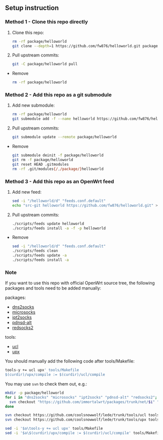 ## Setup instruction

### Method 1 - Clone this repo directly

1. Clone this repo:

	```bash
	rm -rf package/helloworld
	git clone --depth=1 https://github.com/fw876/helloworld.git package/helloworld
	```

2. Pull upstream commits:

	```bash
	git -C package/helloworld pull
	```

- Remove

  ```bash
  rm -rf package/helloworld
  ```

### Method 2 - Add this repo as a git submodule

1. Add new submodule:

	```bash
	rm -rf package/helloworld
	git submodule add -f --name helloworld https://github.com/fw876/helloworld.git package/helloworld
	```

2. Pull upstream commits:

	```bash
	git submodule update --remote package/helloworld
	```

- Remove

  ```bash
  git submodule deinit -f package/helloworld
  git rm -f package/helloworld
  git reset HEAD .gitmodules
  rm -rf .git/modules{/,/package/}helloworld
  ```

### Method 3 - Add this repo as an OpenWrt feed

1. Add new feed:

	```bash
	sed -i "/helloworld/d" "feeds.conf.default"
	echo "src-git helloworld https://github.com/fw876/helloworld.git" >> "feeds.conf.default"
	```

2. Pull upstream commits:

	```bash
	./scripts/feeds update helloworld
	./scripts/feeds install -a -f -p helloworld
	```

- Remove

  ```bash
  sed -i "/helloworld/d" "feeds.conf.default"
  ./scripts/feeds clean
  ./scripts/feeds update -a
  ./scripts/feeds install -a
  ```

### Note

If you want to use this repo with official OpenWrt source tree, the following packages and tools need to be added manually:

packages:
- [dns2socks](https://github.com/immortalwrt/packages/tree/master/net/dns2socks)
- [microsocks](https://github.com/immortalwrt/packages/tree/master/net/microsocks)
- [ipt2socks](https://github.com/immortalwrt/packages/tree/master/net/ipt2socks)
- [pdnsd-alt](https://github.com/immortalwrt/packages/tree/master/net/pdnsd-alt)
- [redsocks2](https://github.com/immortalwrt/packages/tree/master/net/redsocks2)

tools:
- [ucl](https://github.com/coolsnowwolf/lede/tree/master/tools/ucl)
- [upx](https://github.com/coolsnowwolf/lede/tree/master/tools/upx)

You should manually add the following code after tools/Makefile: 
```bash
tools-y += ucl upx' tools/Makefile
$(curdir)/upx/compile := $(curdir)/ucl/compile
```

You may use `svn` to check them out, e.g.:

```bash
mkdir -p package/helloworld
for i in "dns2socks" "microsocks" "ipt2socks" "pdnsd-alt" "redsocks2"; do \
  svn checkout "https://github.com/immortalwrt/packages/trunk/net/$i" "package/helloworld/$i"; \
done

svn checkout https://github.com/coolsnowwolf/lede/trunk/tools/ucl tools/ucl
svn checkout https://github.com/coolsnowwolf/lede/trunk/tools/upx tools/upx

sed -i '$a\tools-y += ucl upx' tools/Makefile
sed -i '$a\$(curdir)/upx/compile := $(curdir)/ucl/compile' tools/Makefile
```
